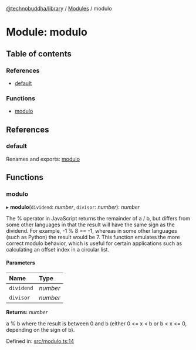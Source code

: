 [@technobuddha/library](../../README.md) / [Modules](../Modules.md) / modulo

# Module: modulo

## Table of contents

### References

- [default](modulo.md#default)

### Functions

- [modulo](modulo.md#modulo)

## References

### default

Renames and exports: [modulo](modulo.md#modulo)

## Functions

### modulo

▸ **modulo**(`dividend`: *number*, `divisor`: *number*): *number*

The % operator in JavaScript returns the remainder of a / b, but differs from
some other languages in that the result will have the same sign as the
dividend. For example, -1 % 8 == -1, whereas in some other languages
(such as Python) the result would be 7. This function emulates the more
correct modulo behavior, which is useful for certain applications such as
calculating an offset index in a circular list.

#### Parameters

| Name | Type |
| :------ | :------ |
| `dividend` | *number* |
| `divisor` | *number* |

**Returns:** *number*

a % b where the result is between 0 and b (either 0 <= x < b
or b < x <= 0, depending on the sign of b).

Defined in: [src/modulo.ts:14](https://github.com/technobuddha/hill.software/blob/693f679/packages/library/src/modulo.ts#L14)
